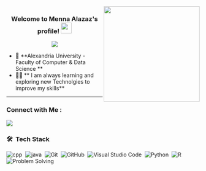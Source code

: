 
<img width="250" align="right" src="https://c.tenor.com/_DOBjnGspYAAAAAM/code-coding.gif">

<h3 align="center">
  Welcome to Menna Alazaz's profile!
  <img src="https://media.giphy.com/media/hvRJCLFzcasrR4ia7z/giphy.gif" width="28">
</h3>

<!-- Typing SVG by DenverCoder1 - https://github.com/DenverCoder1/readme-typing-svg -->
<p align="center">
  <a href="https://github.com/DenverCoder1/readme-typing-svg"><img src="https://readme-typing-svg.herokuapp.com/?lines=Always%20learning%20new%20things&font=Fira%20Code&center=true&width=440&height=45&color=f75c7e&vCenter=true&size=22"></a>
</p> 



- 🏢 **Alexandria University - Faculty of Computer & Data Science **
- 👩‍💻 ** I am always learning and exploring new Technolgies to improve my skills**
---


### Connect with Me :

<a href="https://www.linkedin.com/in/menna-mohamed-9a9aaa315/" target="_blank"><img src="https://img.shields.io/badge/-Menna%20Alazaz-0077B5?style=for-the-badge&logo=Linkedin&logoColor=white"/></a>




### 🛠 &nbsp;Tech Stack
![cpp](https://img.shields.io/badge/-cpp-05122A?style=flat&logo=HTML5)&nbsp;
![java](https://img.shields.io/badge/-java-05122A?style=flat&logo=CSS3&logoColor=1572B6)&nbsp;
![Git](https://img.shields.io/badge/-Git-05122A?style=flat&logo=git)&nbsp;
![GitHub](https://img.shields.io/badge/-GitHub-05122A?style=flat&logo=github)&nbsp;
![Visual Studio Code](https://img.shields.io/badge/-Visual%20Studio%20Code-05122A?style=flat&logo=visual-studio-code&logoColor=007ACC)&nbsp;
![Python](https://img.shields.io/badge/-Python%20-05122A?style=flat&logo=python)&nbsp;
![R](https://img.shields.io/badge/-R%20-05122A?style=flat&logo=R)&nbsp;
![Problem Solving](https://img.shields.io/badge/-Problem%20Solving%20-05122A?style=flat&logo=Problem%20Solving)&nbsp;



